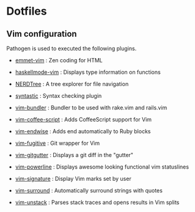 # Dotfiles

## Vim configuration

Pathogen is used to executed the following plugins.

* [emmet-vim](https://github.com/mattn/emmet-vim) : Zen coding for HTML

* [haskellmode-vim](https://github.com/lukerandall/haskellmode-vim) : Displays type information on functions

* [NERDTree](https://github.com/scrooloose/nerdtree) : A tree explorer for file navigation

* [syntastic](https://github.com/scrooloose/syntastic) : Syntax checking plugin

* [vim-bundler](https://github.com/tpope/vim-bundler) : Bundler to be used with rake.vim and rails.vim

* [vim-coffee-script](https://github.com/kchmck/vim-coffee-script) : Adds CoffeeScript support for Vim

* [vim-endwise](https://github.com/tpope/vim-endwise) : Adds end automatically to Ruby blocks

* [vim-fugitive](https://github.com/tpope/vim-fugitive) : Git wrapper for Vim

* [vim-gitgutter](https://github.com/airblade/vim-gitgutter) : Displays a git diff in the "gutter" 

* [vim-powerline](https://github.com/Lokaltog/vim-powerline) : Displays awesome looking functional vim statuslines

* [vim-signature](https://github.com/kshenoy/vim-signature) : Display Vim marks set by user

* [vim-surround](https://github.com/tpope/vim-surround) : Automatically surround strings with quotes 

* [vim-unstack](https://github.com/mattboehm/vim-unstack) : Parses stack traces and opens results in Vim splits

